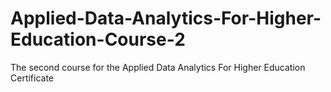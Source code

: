 # Applied-Data-Analytics-For-Higher-Education-Course-2
The second course for the Applied Data Analytics For Higher Education Certificate
